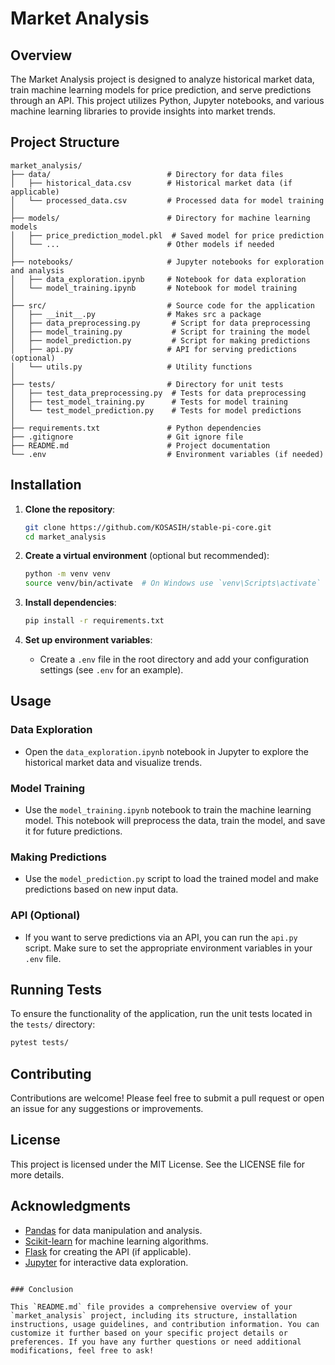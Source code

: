 # Market Analysis

## Overview
The Market Analysis project is designed to analyze historical market data, train machine learning models for price prediction, and serve predictions through an API. This project utilizes Python, Jupyter notebooks, and various machine learning libraries to provide insights into market trends.

## Project Structure

```
market_analysis/
├── data/                          # Directory for data files
│   ├── historical_data.csv        # Historical market data (if applicable)
│   └── processed_data.csv         # Processed data for model training
│
├── models/                        # Directory for machine learning models
│   ├── price_prediction_model.pkl  # Saved model for price prediction
│   └── ...                        # Other models if needed
│
├── notebooks/                     # Jupyter notebooks for exploration and analysis
│   ├── data_exploration.ipynb     # Notebook for data exploration
│   └── model_training.ipynb       # Notebook for model training
│
├── src/                           # Source code for the application
│   ├── __init__.py                # Makes src a package
│   ├── data_preprocessing.py       # Script for data preprocessing
│   ├── model_training.py           # Script for training the model
│   ├── model_prediction.py         # Script for making predictions
│   ├── api.py                     # API for serving predictions (optional)
│   └── utils.py                   # Utility functions
│
├── tests/                         # Directory for unit tests
│   ├── test_data_preprocessing.py  # Tests for data preprocessing
│   ├── test_model_training.py      # Tests for model training
│   └── test_model_prediction.py    # Tests for model predictions
│
├── requirements.txt               # Python dependencies
├── .gitignore                     # Git ignore file
├── README.md                      # Project documentation
└── .env                           # Environment variables (if needed)
```

## Installation

1. **Clone the repository**:
   ```bash
   git clone https://github.com/KOSASIH/stable-pi-core.git
   cd market_analysis
   ```

2. **Create a virtual environment** (optional but recommended):
   ```bash
   python -m venv venv
   source venv/bin/activate  # On Windows use `venv\Scripts\activate`
   ```

3. **Install dependencies**:
   ```bash
   pip install -r requirements.txt
   ```

4. **Set up environment variables**:
   - Create a `.env` file in the root directory and add your configuration settings (see `.env` for an example).

## Usage

### Data Exploration
- Open the `data_exploration.ipynb` notebook in Jupyter to explore the historical market data and visualize trends.

### Model Training
- Use the `model_training.ipynb` notebook to train the machine learning model. This notebook will preprocess the data, train the model, and save it for future predictions.

### Making Predictions
- Use the `model_prediction.py` script to load the trained model and make predictions based on new input data.

### API (Optional)
- If you want to serve predictions via an API, you can run the `api.py` script. Make sure to set the appropriate environment variables in your `.env` file.

## Running Tests
To ensure the functionality of the application, run the unit tests located in the `tests/` directory:

```bash
pytest tests/
```

## Contributing
Contributions are welcome! Please feel free to submit a pull request or open an issue for any suggestions or improvements.

## License
This project is licensed under the MIT License. See the LICENSE file for more details.

## Acknowledgments
- [Pandas](https://pandas.pydata.org/) for data manipulation and analysis.
- [Scikit-learn](https://scikit-learn.org/) for machine learning algorithms.
- [Flask](https://flask.palletsprojects.com/) for creating the API (if applicable).
- [Jupyter](https://jupyter.org/) for interactive data exploration.

```

### Conclusion

This `README.md` file provides a comprehensive overview of your `market_analysis` project, including its structure, installation instructions, usage guidelines, and contribution information. You can customize it further based on your specific project details or preferences. If you have any further questions or need additional modifications, feel free to ask!
